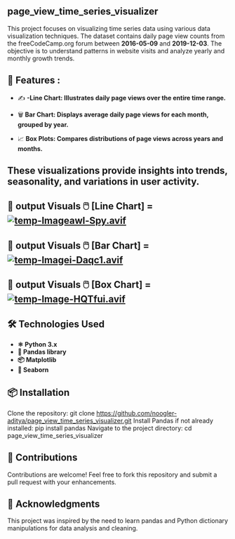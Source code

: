 ## page_view_time_series_visualizer
This project focuses on visualizing time series data using various data visualization techniques. The dataset contains daily page view counts from the freeCodeCamp.org forum between **2016-05-09** and **2019-12-03**. The objective is to understand patterns in website visits and analyze yearly and monthly growth trends.

## 🌟 Features :

- ✍️ **-Line Chart: Illustrates daily page views over the entire time range.**

- 🗑️ **Bar Chart: Displays average daily page views for each month, grouped by year.**  

- 📈 **Box Plots: Compares distributions of page views across years and months.**

## These visualizations provide insights into trends, seasonality, and variations in user activity.  

## 🌟 output Visuals 🖱️ [Line Chart] = [![temp-Imageawl-Spy.avif](https://i.postimg.cc/fRgF1mn9/temp-Imageawl-Spy.avif)](https://postimg.cc/68nYv7QW)

## 🌟 output Visuals 🖱️ [Bar Chart] = [![temp-Imagei-Daqc1.avif](https://i.postimg.cc/rpBHwTpy/temp-Imagei-Daqc1.avif)](https://postimg.cc/3yZ1tPpz)

## 🌟 output Visuals 🖱️ [Box Chart] = [![temp-Image-HQTfui.avif](https://i.postimg.cc/SQ7Pkwbq/temp-Image-HQTfui.avif)](https://postimg.cc/Wtz87Y4f)

## 🛠️ Technologies Used

- **⚛️ Python 3.x**
- **🎨 Pandas library**
- **📦 Matplotlib** 
- **📎 Seaborn**


## 📦 Installation
Clone the repository: git clone https://github.com/noogler-aditya/page_view_time_series_visualizer.git Install Pandas if not already installed: pip install pandas Navigate to the project directory: cd page_view_time_series_visualizer


## 🤝 Contributions
Contributions are welcome! Feel free to fork this repository and submit a pull request with your enhancements.


## 🙌 Acknowledgments
This project was inspired by the need to learn pandas and Python dictionary manipulations for data analysis and cleaning. 

